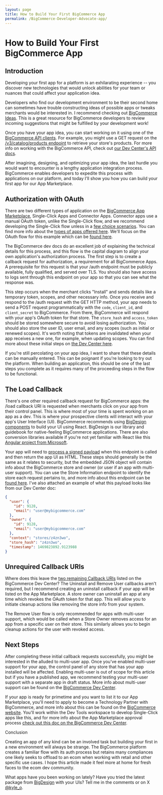 ```yaml
---
layout: page
title: How to Build Your First BigCommerce App
permalink: /BigCommerce-Developer-Advocate-app/
---
```


# How to Build Your First BigCommerce App

## Introduction

Developing your first app for a platform is an exhilarating experience -- you discover new technologies that would unlock abilities for your team or nuances that could affect your application idea.

Developers who find our development environment to be their second home can sometimes have trouble constructing ideas of possible apps or tweaks merchants would be interested in. I recommend checking out [BigCommerce Ideas](https://support.bigcommerce.com/s/ideas). This is a great resource for BigCommerce developers to review incoming suggestions that might be fulfilled by your development work!

Once you have your app idea, you can start working on it using one of the [BigCommerce API clients](https://developer.bigcommerce.com/tools-resources). For example, you might use a GET request on the [/v3/catalog/products endpoint](https://developer.bigcommerce.com/api-reference/store-management/catalog/products/getproducts) to retrieve your store's products. For more info on working with the BigCommerce API, check out [our Dev Center's API docs](https://developer.bigcommerce.com/api-docs).

After imagining, designing, and optimizing your app idea, the last hurdle you would want to encounter is a lengthy application integration process. BigCommerce enables developers to expedite this process with applications on our platform, and today I'll show you how you can build your first app for our App Marketplace.

## Authorization with OAuth

There are two different types of application on the [BigCommerce App Marketplace](http://bigcommerce.com/apps), Single-Click Apps and Connector Apps. Connector apps use a manual OAuth token, unlike the Single-Click flow, and we recommend developing the Single-Click flow unless in a [few choice scenarios](https://developer.bigcommerce.com/api-docs/getting-started/building-apps-bigcommerce/types-of-apps#connector-apps). You can find more info about the [types of apps offered here](https://developer.bigcommerce.com/api-docs/getting-started/building-apps-bigcommerce/types-of-apps). We'll focus on the OAuth flow for this example which can be [found here](https://developer.bigcommerce.com/api-docs/getting-started/building-apps-bigcommerce/building-apps#installation-and-update-sequence).

The BigCommerce dev docs do an excellent job of explaining the technical details for this process, and this flow is the capital diagram to align your own application's authorization process. The first step is to create a callback request for authorization, a requirement for all BigCommerce Apps. A prerequisite for this request is that your /auth endpoint must be publicly available, fully qualified, and served over TLS. You should also have access to logs sent through this endpoint on your app so that you can see what the response was.

This step occurs when the merchant clicks "Install" and sends details like a temporary token, scopes, and other necessary info. Once you receive and respond to the /auth request with the GET HTTP method, your app needs to send a POST request programmatically with the `code`, `client_id`, and `client_secret` to BigCommerce. From there, BigCommerce will respond with your app's OAuth token for that store. The `store_hash` and `access_token` should be stored somewhere secure to avoid losing authorization. You should also store the user ID, user email, and any scopes (such as initial or renewed scopes). It's worth noting that tokens are invalidated when your app receives a new one, for example, when updating scopes. You can find more about these initial steps on [the Dev Center here](https://developer.bigcommerce.com/api-docs/getting-started/building-apps-bigcommerce/building-apps#receiving-the-get-request).

If you're still percolating on your app idea, I want to share that these details can be manually entered. This can be poignant if you're looking to try out the platform. When building an application, this should be one of the last steps you complete as it requires many of the proceeding steps in the flow to be functional.

## The Load Callback

There's one other required callback request for BigCommerce apps: the /load callback URI is requested when merchants click on your app from their control panel. This is where most of your time is spent working on an app as a dev. This is where your prospective clients will interact with your app's User Interface (UI). BigCommerce recommends using [BigDesign components](https://developer.bigcommerce.com/big-design/) to build your UI using React. BigDesign is our library and guidebook for native-feeling BigCommerce applications. There are also conversion libraries available if you're not yet familiar with React like this [Angular project from Microsoft](https://github.com/microsoft/angular-react).

Your app will need to [process a signed payload](https://developer.bigcommerce.com/api-docs/getting-started/building-apps-bigcommerce/building-apps#processing-the-signed-payload) when this endpoint is called and then return the app UI as HTML. These steps should generally be the same as it relates to security, but the embedded JSON object will contain info about the BigCommerce store and owner (or user if an app with multi-user support). You can use the Store Information endpoint to identify the store each request pertains to, and more info about this endpoint can be [found here](https://developer.bigcommerce.com/api-reference/store-management/store-information-api/store-information/getstore). I've also attached an example of what this payload looks like from our Dev Center doc:

```json
{
  "user": {
    "id": 9128,
    "email": "user@mybigcommerce.com"
  },
  "owner": {
    "id": 9128,
    "email": "user@mybigcommerce.com"
  },
  "context": "stores/z4zn3wo",
  "store_hash": "z4zn3wo",
  "timestamp": 1469823892.9123988
}
```
## Unrequired Callback URIs

Where does this leave the [two remaining Callback URIs](https://developer.bigcommerce.com/api-docs/getting-started/building-apps-bigcommerce/building-apps#required-uris) listed on the BigCommerce Dev Center? The Uninstall and Remove User callbacks aren't required, but I recommend creating an uninstall callback if your app will be listed on the App Marketplace. A store owner can uninstall an app at any time which revokes the OAuth token for that app. This will allow you to initiate cleanup actions like removing the store info from your system.

The Remove User flow is only recommended for apps with multi-user support, which would be called when a Store Owner removes access for an app from a specific user on their store. This similarly allows you to begin cleanup actions for the user with revoked access.

## Next Steps

After completing these initial callback requests successfully, you might be interested in the alluded to multi-user app. Once you've enabled multi-user support for your app, the control panel of any store that has your app installed will be affected. Enabling multi-user is out of scope for this article but if you have a published app, we recommend testing your multi-user support with a separate app in draft status. More info about multi-user support can be found on the [BigCommerce Dev Center](https://developer.bigcommerce.com/api-docs/getting-started/building-apps-bigcommerce/building-apps#multi-user-support).

If your app is ready for primetime and you want to list it to our App Marketplace, you'll need to apply to become a Technology Partner with BigCommerce, and more info about this can be found on the [BigCommerce website](https://www.bigcommerce.com/partners/become-a-partner/). You'll work within the Dev Tools workspace to develop Single-Click apps like this, and for more info about the App Marketplace approval process [check out this doc on the BigCommerce Dev Center](https://developer.bigcommerce.com/api-docs/partner/app-store-approval-requirements).

Conclusion

Creating an app of any kind can be an involved task but building your first in a new environment will always be strange. The BigCommerce platform creates a familiar flow with its auth process but retains many compliances one likely seeks to offload to an ecom when working with retail and other specific use cases. I hope this article made it feel more at home for fresh faces to the ecom dev community.

What apps have you been working on lately? Have you tried the latest package from [BigDesign](https://github.com/bigcommerce/big-design) with your UIs? Tell me in the comments or on X [@kyle_o](https://x.com/kyle_o).